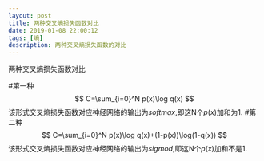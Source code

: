 ```yaml
---
layout: post
title: 两种交叉熵损失函数对比
date: 2019-01-08 22:00:12
tags: [熵]
description: 两种交叉熵损失函数的对比
---
```

两种交叉熵损失函数对比
<!--more-->
#第一种
$$
C=\sum_{i=0}^N p(x)\log q(x)
$$
该形式交叉熵损失函数对应神经网络的输出为$softmax$,即这N个$p(x)$加和为1.
#第二种
$$
C=\sum_{i=0}^N p(x)\log q(x)+(1-p(x))\log(1-q(x))
$$
该形式交叉熵损失函数对应神经网络的输出为$sigmod$,即这N个$p(x)$加和不是1.